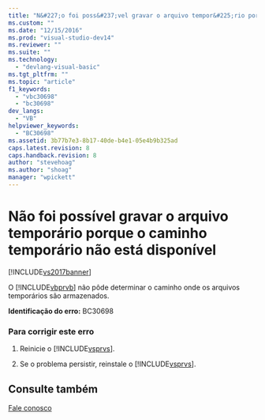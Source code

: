 ```yaml
---
title: "N&#227;o foi poss&#237;vel gravar o arquivo tempor&#225;rio porque o caminho tempor&#225;rio n&#227;o est&#225; dispon&#237;vel | Microsoft Docs"
ms.custom: ""
ms.date: "12/15/2016"
ms.prod: "visual-studio-dev14"
ms.reviewer: ""
ms.suite: ""
ms.technology: 
  - "devlang-visual-basic"
ms.tgt_pltfrm: ""
ms.topic: "article"
f1_keywords: 
  - "vbc30698"
  - "bc30698"
dev_langs: 
  - "VB"
helpviewer_keywords: 
  - "BC30698"
ms.assetid: 3b77b7e3-8b17-40de-b4e1-05e4b9b325ad
caps.latest.revision: 8
caps.handback.revision: 8
author: "stevehoag"
ms.author: "shoag"
manager: "wpickett"
---
```

# N&#227;o foi poss&#237;vel gravar o arquivo tempor&#225;rio porque o caminho tempor&#225;rio n&#227;o est&#225; dispon&#237;vel
[!INCLUDE[vs2017banner](../../../csharp/includes/vs2017banner.md)]

O [!INCLUDE[vbprvb](../../../csharp/programming-guide/concepts/linq/includes/vbprvb_md.md)] não pôde determinar o caminho onde os arquivos temporários são armazenados.  
  
 **Identificação do erro:** BC30698  
  
### Para corrigir este erro  
  
1.  Reinicie o [!INCLUDE[vsprvs](../../../csharp/includes/vsprvs_md.md)].  
  
2.  Se o problema persistir, reinstale o [!INCLUDE[vsprvs](../../../csharp/includes/vsprvs_md.md)].  
  
## Consulte também  
 [Fale conosco](/visual-studio/ide/talk-to-us)